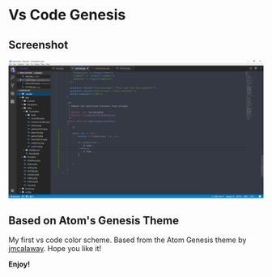 # Vs Code Genesis

## Screenshot 
![img](img/genesis.png)

## Based on Atom's Genesis Theme 

My first vs code color scheme.
Based from the Atom Genesis theme by  [jmcalaway](https://github.com/jmcalaway). 
Hope you like it! 


**Enjoy!**